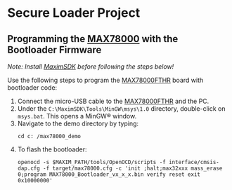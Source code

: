 # Secure Loader Project

## Programming the [MAX78000](https://www.maximintegrated.com/en/products/microcontrollers/MAX78000.html) with the Bootloader Firmware

_Note: Install [MaximSDK](https://www.maximintegrated.com/en/design/software-description.html/swpart=SFW0010820A#) before following the steps below!_

Use the following steps to program the [MAX78000FTHR](https://www.maximintegrated.com/en/products/microcontrollers/MAX78000FTHR.html) board with bootloader code:
1.	Connect the micro-USB cable to the [MAX78000FTHR](https://www.maximintegrated.com/en/products/microcontrollers/MAX78000FTHR.html) and the PC.
2.	Under the `C:\MaximSDK\Tools\MinGW\msys\1.0` directory, double-click on `msys.bat`. This opens a MinGW® window.
3.	Navigate to the demo directory by typing:
    ```shell
    cd c: /max78000_demo
    ```
4. To flash the bootloader:
    ```shell
    openocd -s $MAXIM_PATH/tools/OpenOCD/scripts -f interface/cmsis-dap.cfg -f target/max78000.cfg -c 'init ;halt;max32xxx mass_erase 0;program MAX78000_Bootloader_vx_x_x.bin verify reset exit 0x10000000'
    ```
    

